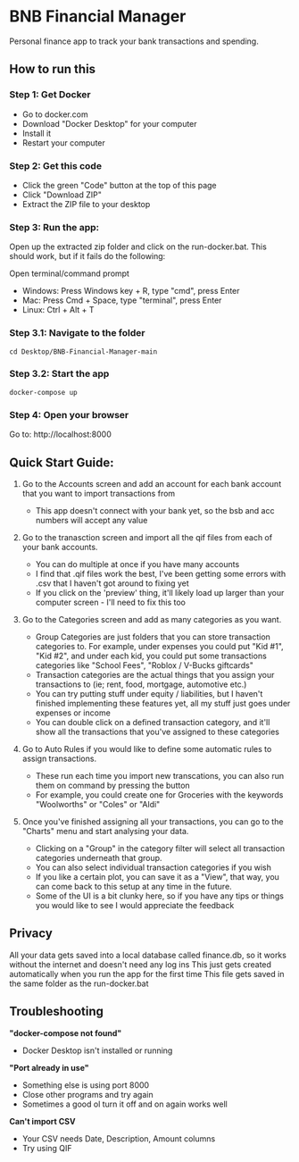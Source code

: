 # BNB Financial Manager

Personal finance app to track your bank transactions and spending.

## How to run this

### Step 1: Get Docker
- Go to docker.com
- Download "Docker Desktop" for your computer
- Install it
- Restart your computer

### Step 2: Get this code
- Click the green "Code" button at the top of this page
- Click "Download ZIP"
- Extract the ZIP file to your desktop

### Step 3: Run the app:
Open up the extracted zip folder and click on the run-docker.bat.
This should work, but if it fails do the following:

Open terminal/command prompt
- Windows: Press Windows key + R, type "cmd", press Enter
- Mac: Press Cmd + Space, type "terminal", press Enter
- Linux: Ctrl + Alt + T

### Step 3.1: Navigate to the folder
```
cd Desktop/BNB-Financial-Manager-main
```

### Step 3.2: Start the app
```
docker-compose up
```

### Step 4: Open your browser
Go to: http://localhost:8000


## Quick Start Guide:
1. Go to the Accounts screen and add an account for each bank account that you want to import transactions from
    - This app doesn't connect with your bank yet, so the bsb and acc numbers will accept any value
2. Go to the tranasction screen and import all the qif files from each of your bank accounts.
    - You can do multiple at once if you have many accounts
    - I find that .qif files work the best, I've been getting some errors with .csv that I haven't got around to fixing yet
    - If you click on the 'preview' thing, it'll likely load up larger than your computer screen - I'll need to fix this too
3. Go to the Categories screen and add as many categories as you want.
    - Group Categories are just folders that you can store transaction categories to. For example, under expenses you could put "Kid #1", "Kid #2", and under each kid, you could put some transactions categories like "School Fees", "Roblox / V-Bucks giftcards"
    - Transaction categories are the actual things that you assign your transactions to (ie; rent, food, mortgage, automotive etc.)
    - You can try putting stuff under equity / liabilities, but I haven't finished implementing these features yet, all my stuff just goes under expenses or income
    - You can double click on a defined transaction category, and it'll show all the transactions that you've assigned to these categories
4. Go to Auto Rules if you would like to define some automatic rules to assign transactions. 
    - These run each time you import new transcations, you can also run them on command by pressing the button
    - For example, you could create one for Groceries with the keywords "Woolworths" or "Coles" or "Aldi"

5. Once you've finished assigning all your transactions, you can go to the "Charts" menu and start analysing your data.
    - Clicking on a "Group" in the category filter will select all transaction categories underneath that group.
    - You can also select individual transaction categories if you wish
    - If you like a certain plot, you can save it as a "View", that way, you can come back to this setup at any time in the future.
    - Some of the UI is a bit clunky here, so if you have any tips or things you would like to see I would appreciate the feedback 

## Privacy
All your data gets saved into a local database called finance.db, so it works without the internet and doesn't need any log ins
This just gets created automatically when you run the app for the first time
This file gets saved in the same folder as the run-docker.bat

## Troubleshooting

**"docker-compose not found"**
- Docker Desktop isn't installed or running

**"Port already in use"**
- Something else is using port 8000
- Close other programs and try again
- Sometimes a good ol turn it off and on again works well

**Can't import CSV**
- Your CSV needs Date, Description, Amount columns
- Try using QIF